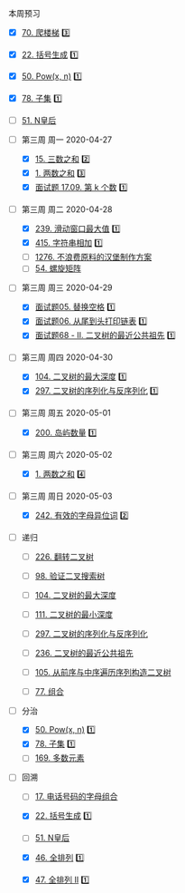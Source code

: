 本周预习

- [x] [70. 爬楼梯](https://leetcode-cn.com/problems/climbing-stairs/) :three:
- [x] [22. 括号生成](https://leetcode-cn.com/problems/generate-parentheses/) :one:
- [x] [50. Pow(x, n)](https://leetcode-cn.com/problems/powx-n/) :one:
- [x] [78. 子集](https://leetcode-cn.com/problems/subsets/) :one:
- [ ] [51. N皇后](https://leetcode-cn.com/problems/n-queens/)



- [ ] 第三周 周一 2020-04-27
  - [x] [15. 三数之和](https://leetcode-cn.com/problems/3sum/) :two:
  - [x] [1. 两数之和](https://leetcode-cn.com/problems/two-sum/) :three:
  - [x] [面试题 17.09. 第 k 个数](https://leetcode-cn.com/problems/get-kth-magic-number-lcci/) :one:
- [ ] 第三周 周二 2020-04-28
  - [x] [239. 滑动窗口最大值](https://leetcode-cn.com/problems/sliding-window-maximum/) :one:
  - [x] [415. 字符串相加](https://leetcode-cn.com/problems/add-strings/)  :one:
  - [ ] [1276. 不浪费原料的汉堡制作方案](https://leetcode-cn.com/problems/number-of-burgers-with-no-waste-of-ingredients/)
  - [ ] [54. 螺旋矩阵](https://leetcode-cn.com/problems/spiral-matrix/)
- [ ] 第三周 周三 2020-04-29
  - [x] [面试题05. 替换空格](https://leetcode-cn.com/problems/ti-huan-kong-ge-lcof/)  :one:
  - [x] [面试题06. 从尾到头打印链表](https://leetcode-cn.com/problems/cong-wei-dao-tou-da-yin-lian-biao-lcof/) :one:
  - [x] [面试题68 - II. 二叉树的最近公共祖先](https://leetcode-cn.com/problems/er-cha-shu-de-zui-jin-gong-gong-zu-xian-lcof/) :one:
- [ ] 第三周 周四 2020-04-30
  - [x] [104. 二叉树的最大深度](https://leetcode-cn.com/problems/maximum-depth-of-binary-tree/) :one:
  - [x] [297. 二叉树的序列化与反序列化](https://leetcode-cn.com/problems/serialize-and-deserialize-binary-tree/) :one:
- [ ] 第三周 周五 2020-05-01
  - [x] [200. 岛屿数量](https://leetcode-cn.com/problems/number-of-islands/) :one:
- [ ] 第三周 周六 2020-05-02
  - [x] [1. 两数之和](https://leetcode-cn.com/problems/two-sum/) :four:
- [ ] 第三周 周日 2020-05-03
  - [x] [242. 有效的字母异位词](https://leetcode-cn.com/problems/valid-anagram/) :two:



- [ ] 递归
  - [ ] [226. 翻转二叉树](https://leetcode-cn.com/problems/invert-binary-tree/)
  - [ ] [98. 验证二叉搜索树](https://leetcode-cn.com/problems/validate-binary-search-tree/)
  - [ ] [104. 二叉树的最大深度](https://leetcode-cn.com/problems/maximum-depth-of-binary-tree/)
  - [ ] [111. 二叉树的最小深度](https://leetcode-cn.com/problems/minimum-depth-of-binary-tree/)
  - [ ] [297. 二叉树的序列化与反序列化](https://leetcode-cn.com/problems/serialize-and-deserialize-binary-tree/)
  - [ ] [236. 二叉树的最近公共祖先](https://leetcode-cn.com/problems/lowest-common-ancestor-of-a-binary-tree/)
  - [ ] [105. 从前序与中序遍历序列构造二叉树](https://leetcode-cn.com/problems/construct-binary-tree-from-preorder-and-inorder-traversal/)
  - [ ] [77. 组合](https://leetcode-cn.com/problems/combinations/)



- [ ] 分治
  - [x] [50. Pow(x, n)](https://leetcode-cn.com/problems/powx-n/)  :one:
  - [x] [78. 子集](https://leetcode-cn.com/problems/subsets/) :one:
  - [ ] [169. 多数元素](https://leetcode-cn.com/problems/majority-element/)
- [ ] 回溯
  - [ ] [17. 电话号码的字母组合](https://leetcode-cn.com/problems/letter-combinations-of-a-phone-number/)
  - [x] [22. 括号生成](https://leetcode-cn.com/problems/generate-parentheses/) :one:
  - [ ] [51. N皇后](https://leetcode-cn.com/problems/n-queens/)
  - [x] [46. 全排列](https://leetcode-cn.com/problems/permutations/) :one:
  - [x] [47. 全排列 II](https://leetcode-cn.com/problems/permutations-ii/) :one:



